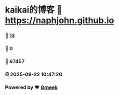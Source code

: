 # kaikai的博客 :link: https://naphjohn.github.io 
### :page_facing_up: [13](https://naphjohn.github.io/tag.html) 
### :speech_balloon: 0 
### :hibiscus: 67457 
### :alarm_clock: 2025-09-22 10:47:20 
### Powered by :heart: [Gmeek](https://github.com/Meekdai/Gmeek)
